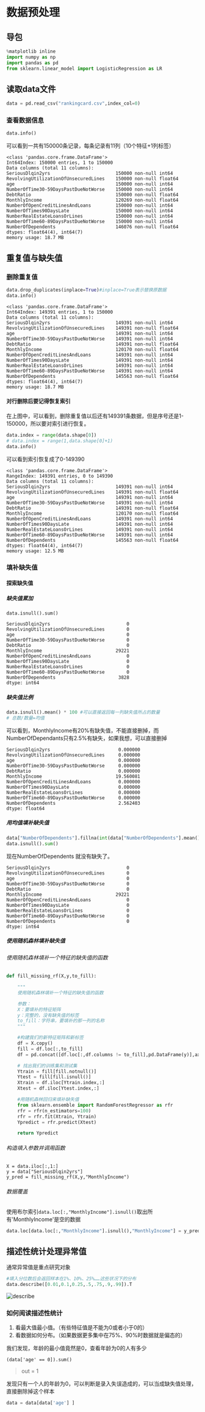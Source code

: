 # 数据预处理

## 导包

```python
%matplotlib inline
import numpy as np
import pandas as pd
from sklearn.linear_model import LogisticRegression as LR
```

## 读取data文件

```python
data = pd.read_csv("rankingcard.csv",index_col=0)
```

### 查看数据信息

```python
data.info()
```

可以看到一共有150000条记录，每条记录有11列（10个特征+1列标签）

```
<class 'pandas.core.frame.DataFrame'>
Int64Index: 150000 entries, 1 to 150000
Data columns (total 11 columns):
SeriousDlqin2yrs                        150000 non-null int64
RevolvingUtilizationOfUnsecuredLines    150000 non-null float64
age                                     150000 non-null int64
NumberOfTime30-59DaysPastDueNotWorse    150000 non-null int64
DebtRatio                               150000 non-null float64
MonthlyIncome                           120269 non-null float64
NumberOfOpenCreditLinesAndLoans         150000 non-null int64
NumberOfTimes90DaysLate                 150000 non-null int64
NumberRealEstateLoansOrLines            150000 non-null int64
NumberOfTime60-89DaysPastDueNotWorse    150000 non-null int64
NumberOfDependents                      146076 non-null float64
dtypes: float64(4), int64(7)
memory usage: 18.7 MB
```

## 重复值与缺失值

### 删除重复值

```python
data.drop_duplicates(inplace=True)#inplace=True表示替换原数据
data.info()
```

```
<class 'pandas.core.frame.DataFrame'>
Int64Index: 149391 entries, 1 to 150000
Data columns (total 11 columns):
SeriousDlqin2yrs                        149391 non-null int64
RevolvingUtilizationOfUnsecuredLines    149391 non-null float64
age                                     149391 non-null int64
NumberOfTime30-59DaysPastDueNotWorse    149391 non-null int64
DebtRatio                               149391 non-null float64
MonthlyIncome                           120170 non-null float64
NumberOfOpenCreditLinesAndLoans         149391 non-null int64
NumberOfTimes90DaysLate                 149391 non-null int64
NumberRealEstateLoansOrLines            149391 non-null int64
NumberOfTime60-89DaysPastDueNotWorse    149391 non-null int64
NumberOfDependents                      145563 non-null float64
dtypes: float64(4), int64(7)
memory usage: 18.7 MB
```

#### 对行删除后要记得恢复索引

在上图中，可以看到，删除重复值以后还有149391条数据，但是序号还是1-150000，所以要对索引进行恢复。

```python
data.index = range(data.shape[0]) 
# data.index = range(1,data.shape[0]+1)
data.info()
```

可以看到索引恢复成了0-149390

```
<class 'pandas.core.frame.DataFrame'>
RangeIndex: 149391 entries, 0 to 149390
Data columns (total 11 columns):
SeriousDlqin2yrs                        149391 non-null int64
RevolvingUtilizationOfUnsecuredLines    149391 non-null float64
age                                     149391 non-null int64
NumberOfTime30-59DaysPastDueNotWorse    149391 non-null int64
DebtRatio                               149391 non-null float64
MonthlyIncome                           120170 non-null float64
NumberOfOpenCreditLinesAndLoans         149391 non-null int64
NumberOfTimes90DaysLate                 149391 non-null int64
NumberRealEstateLoansOrLines            149391 non-null int64
NumberOfTime60-89DaysPastDueNotWorse    149391 non-null int64
NumberOfDependents                      145563 non-null float64
dtypes: float64(4), int64(7)
memory usage: 12.5 MB
```

### 填补缺失值

#### 探索缺失值

##### 缺失值累加

```
data.isnull().sum()

```

```
SeriousDlqin2yrs                            0
RevolvingUtilizationOfUnsecuredLines        0
age                                         0
NumberOfTime30-59DaysPastDueNotWorse        0
DebtRatio                                   0
MonthlyIncome                           29221
NumberOfOpenCreditLinesAndLoans             0
NumberOfTimes90DaysLate                     0
NumberRealEstateLoansOrLines                0
NumberOfTime60-89DaysPastDueNotWorse        0
NumberOfDependents                       3828
dtype: int64

```

##### 缺失值比例

```python
data.isnull().mean() * 100 #可以直接返回每一列缺失值所占的数量
# 总数/数量=均值

```

可以看到，MonthlyIncome有20%有缺失值，不能直接删掉，而NumberOfDependants只有2.5%有缺失，如果我想，可以直接删掉

```
SeriousDlqin2yrs                         0.000000
RevolvingUtilizationOfUnsecuredLines     0.000000
age                                      0.000000
NumberOfTime30-59DaysPastDueNotWorse     0.000000
DebtRatio                                0.000000
MonthlyIncome                           19.560081
NumberOfOpenCreditLinesAndLoans          0.000000
NumberOfTimes90DaysLate                  0.000000
NumberRealEstateLoansOrLines             0.000000
NumberOfTime60-89DaysPastDueNotWorse     0.000000
NumberOfDependents                       2.562403
dtype: float64

```



##### 用均值填补缺失值

```python
data["NumberOfDependents"].fillna(int(data["NumberOfDependents"].mean()),inplace=True)
data.isnull().sum()

```

现在NumberOfDependents 就没有缺失了。

```
SeriousDlqin2yrs                            0
RevolvingUtilizationOfUnsecuredLines        0
age                                         0
NumberOfTime30-59DaysPastDueNotWorse        0
DebtRatio                                   0
MonthlyIncome                           29221
NumberOfOpenCreditLinesAndLoans             0
NumberOfTimes90DaysLate                     0
NumberRealEstateLoansOrLines                0
NumberOfTime60-89DaysPastDueNotWorse        0
NumberOfDependents                          0
dtype: int64

```

##### 使用随机森林填补缺失值

###### 使用随机森林填补一个特征的缺失值的函数

```python
def fill_missing_rf(X,y,to_fill):

    """
    使用随机森林填补一个特征的缺失值的函数

    参数：
    X：要填补的特征矩阵
    y：完整的，没有缺失值的标签
    to_fill：字符串，要填补的那一列的名称
    """

    #构建我们的新特征矩阵和新标签
    df = X.copy()
    fill = df.loc[:,to_fill]
    df = pd.concat([df.loc[:,df.columns != to_fill],pd.DataFrame(y)],axis=1)

    # 找出我们的训练集和测试集
    Ytrain = fill[fill.notnull()]
    Ytest = fill[fill.isnull()]
    Xtrain = df.iloc[Ytrain.index,:]
    Xtest = df.iloc[Ytest.index,:]

    #用随机森林回归来填补缺失值
    from sklearn.ensemble import RandomForestRegressor as rfr
    rfr = rfr(n_estimators=100)
    rfr = rfr.fit(Xtrain, Ytrain)
    Ypredict = rfr.predict(Xtest)

    return Ypredict

```

###### 构造填入参数并调用函数

```
X = data.iloc[:,1:]
y = data["SeriousDlqin2yrs"]
y_pred = fill_missing_rf(X,y,"MonthlyIncome")

```

###### 数据覆盖

使用布尔索引`data.loc[:,"MonthlyIncome"].isnull()`取出所有'MonthlyIncome'是空的数据

```python
data.loc[data.loc[:,"MonthlyIncome"].isnull(),"MonthlyIncome"] = y_pred

```



## 描述性统计处理异常值

通常异常值是重点研究对象

```python
#填入分位数后会返回样本在1%、10%、25%……这些状况下的分布
data.describe([0.01,0.1,0.25,.5,.75,.9,.99]).T 
```

![describe](https://raw.githubusercontent.com/nickwilling/figurebed/master/img/describe.png)

### 如何阅读描述性统计

1. 看最大值最小值。（有些特征值是不能为0或者小于0的）
2. 看数据如何分布。（如果数据更多集中在75%、90%时数据就是偏态的）

我们发现，年龄的最小值竟然是0，查看年龄为0的人有多少

```
(data['age' == 0]).sum()
```

> out = 1

发现只有一个人的年龄为0，可以判断是录入失误造成的，可以当成缺失值处理，直接删除掉这个样本

```python
data = data[data['age'] ]
```

